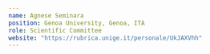 ```yaml
---
name: Agnese Seminara
position: Genoa University, Genoa, ITA
role: Scientific Committee
website: "https://rubrica.unige.it/personale/UkJAXVhh"
---
```

